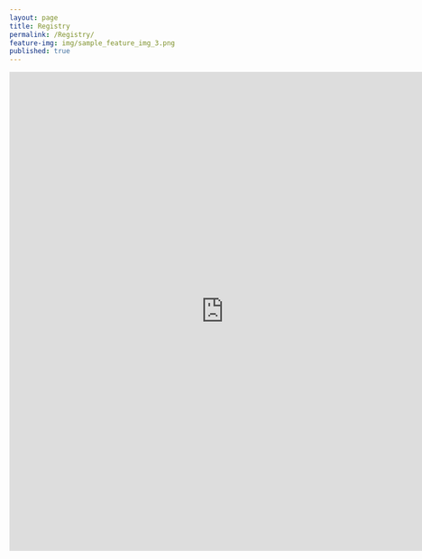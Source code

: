 ```yaml
---
layout: page
title: Registry
permalink: /Registry/
feature-img: img/sample_feature_img_3.png
published: true
---
```

<iframe src="https://docs.google.com/forms/d/e/1FAIpQLSdthXFpdF0Av2yxT44NZxhtRRh7Ge5l4fkO1Tf86vkaVsYNGw/viewform?embedded=true" width="760" height="850" frameborder="0" marginheight="0" marginwidth="0">Loading...</iframe>